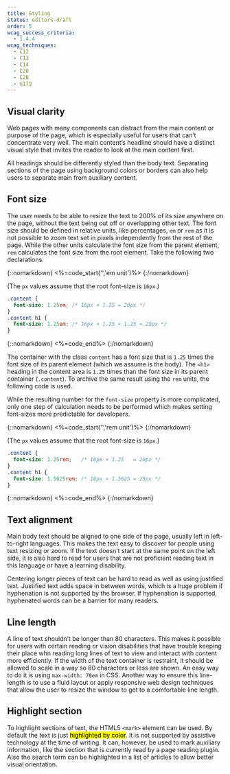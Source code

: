 ```yaml
---
title: Styling
status: editors-draft
order: 5
wcag_success_criteria:
  - 1.4.4
wcag_techniques:
  - C12
  - C13
  - C14
  - C20
  - C28
  - G179
---
```


## Visual clarity

Web pages with many components can distract from the main content or purpose of the page, which is especially useful for users that can’t concentrate very well. The main content’s headline should have a distinct visual style that invites the reader to look at the main content first.

All headings should be differently styled than the body text. Separating sections of the page using background colors or borders can also help users to separate main from auxiliary content.

## Font size

The user needs to be able to resize the text to 200% of its size anywhere on the page, without the text being cut off or overlapping other text. The font size should be defined in relative units, like percentages, `em` or `rem` as it is not possible to zoom text set in pixels independently from the rest of the page. While the other units calculate the font size from the parent element, `rem` calculates the font size from the root element. Take the following two declarations:

{::nomarkdown}
<%=code_start('','em unit')%>
{:/nomarkdown}

(The `px` values assume that the root font-size is `16px`.)

~~~css
.content {
  font-size: 1.25em; /* 16px × 1.25 = 20px */
}
.content h1 {
  font-size: 1.25em; /* 16px × 1.25 × 1.25 = 25px */
}
~~~

{::nomarkdown}
<%=code_end%>
{:/nomarkdown}

The container with the class `content` has a font size that is `1.25` times the font size of its parent element (which we assume is the body). The `<h1>` heading in the content area is `1.25` times than the font size in its parent container (`.content`). To archive the same result using the `rem` units, the following code is used.

While the resulting number for the `font-size` property is more complicated, only one step of calculation needs to be performed which makes setting font-sizes more predictable for developers.

{::nomarkdown}
<%=code_start('','rem unit')%>
{:/nomarkdown}

(The `px` values assume that the root font-size is `16px`.)

~~~css
.content {
  font-size: 1.25rem;   /* 16px × 1.25   = 20px */
}
.content h1 {
  font-size: 1.5625rem; /* 16px × 1.5625 = 25px */
}
~~~

{::nomarkdown}
<%=code_end%>
{:/nomarkdown}


## Text alignment

Main body text should be aligned to one side of the page, usually left in left-to-right languages. This makes the text easy to discover for people using text resizing or zoom. If the text doesn’t start at the same point on the left side, it is also hard to read for users that are not proficient reading text in this language or have a learning disability.

Centering longer pieces of text can be hard to read as well as using justified text. Justified text adds space in between words, which is a huge problem if hyphenation is not supported by the browser. If hyphenation is supported, hyphenated words can be a barrier for many readers.

## Line length

A line of text shouldn’t be longer than 80 characters. This makes it possible for users with certain reading or vision disabilities that have trouble keeping their place whn reading long lines of text to view and interact with content more efficiently. If the width of the text container is restraint, it should be allowed to scale in a way so 80 characters or less are shown. An easy way to do it is using `max-width: 70em` in CSS. Another way to ensure this line-length is to use a fluid layout or apply responsive web design techniques that allow the user to resize the window to get to a comfortable line length.

## Highlight section

To highlight sections of text, the HTML5 `<mark>` element can be used. By default the text is just <mark>highlighted by color</mark>. It is not supported by assistive technology at the time of writing. It can, however, be used to mark auxiliary information, like the section that is currently read by a page reading plugin. Also the search term can be highlighted in a list of articles to allow better visual orientation.
